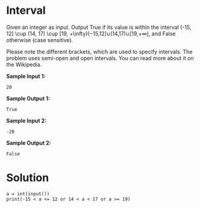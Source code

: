 # Interval

Given an integer as input. Output True if its value is within the interval (-15, 12] \cup (14, 17)
\cup [19, +\infty)(−15,12]∪(14,17)∪[19,+∞), and False otherwise (case sensitive).

Please note the different brackets, which are used to specify intervals. The problem uses semi-open and open intervals.
You can read more about it on the Wikipedia.

**Sample Input 1:**

```
20
```

**Sample Output 1:**

```
True
```

**Sample Input 2:**

```
-20
```

**Sample Output 2:**

```
False
```

# Solution

```
a = int(input())
print(-15 < a <= 12 or 14 < a < 17 or a >= 19)
```
